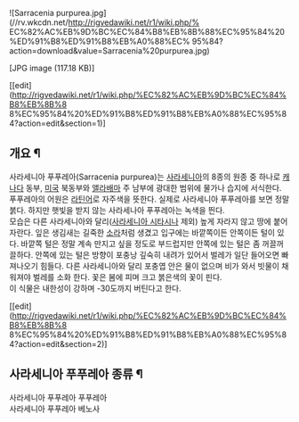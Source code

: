 ![Sarracenia purpurea.jpg](//rv.wkcdn.net/http://rigvedawiki.net/r1/wiki.php/%
EC%82%AC%EB%9D%BC%EC%84%B8%EB%8B%88%EC%95%84%20%ED%91%B8%ED%91%B8%EB%A0%88%EC%
95%84?action=download&value=Sarracenia%20purpurea.jpg)

[JPG image (117.18 KB)]

[[edit](http://rigvedawiki.net/r1/wiki.php/%EC%82%AC%EB%9D%BC%EC%84%B8%EB%8B%8
8%EC%95%84%20%ED%91%B8%ED%91%B8%EB%A0%88%EC%95%84?action=edit&section=1)]

## 개요 ¶

사라세니아 푸푸레아(Sarracenia purpurea)는
[사라세니아](%EC%82%AC%EB%9D%BC%EC%84%B8%EB%8B%88%EC%95%84.md)의 8종의 원종 중 하나로
[캐나다](%EC%BA%90%EB%82%98%EB%8B%A4.md) 동부, [미국](%EB%AF%B8%EA%B5%AD.md)
북동부와 [앨라배마](%EC%95%A8%EB%9D%BC%EB%B0%B0%EB%A7%88.md) 주 남부에 광대한 범위에 물가나 습지에
서식한다.  
푸푸레아의 어원은 [라틴어](%EB%9D%BC%ED%8B%B4%EC%96%B4.md)로 자주색을 뜻한다. 실제로 사라세니아 푸푸레아를
보면 정말 붉다. 하지만 햇빛을 받지 않는 사라세나아 푸푸레아는 녹색을 띈다.  
모습은 다른 사라세니아와 달리([사라세니아 시타시나](%EC%82%AC%EB%9D%BC%EC%84%B8%EB%8B%88%EC%95%84%20%EC%8B%9C%ED%83%80%EC%8B%9C%EB%82%98.md) 제외) 높게 자라지 않고 땅에 붙어 자란다. 잎은 생김새는
길죽한 [소라](%EC%86%8C%EB%9D%BC.md)처럼 생겼고 입구에는 바깥쪽이든 안쪽이든 털이 있다. 바깥쪽 털은 정말 계속
만지고 싶을 정도로 부드럽지만 안쪽에 있는 털은 좀 꺼끌꺼끌하다. 안쪽에 있는 털은 방향이 포충낭 깊숙히 내려가 있어서 벌레가 일단 들어오면
빠져나오기 힘들다. 다른 사라세니아와 달리 포충엽 안은 물이 없으며 비가 와서 빗물이 채워져야 벌레를 소화 한다. 꽃은 봄에 피며 크고
붉은색의 꽃이 핀다.  
이 식물은 내한성이 강하며 -30도까지 버틴다고 한다.

  

[[edit](http://rigvedawiki.net/r1/wiki.php/%EC%82%AC%EB%9D%BC%EC%84%B8%EB%8B%8
8%EC%95%84%20%ED%91%B8%ED%91%B8%EB%A0%88%EC%95%84?action=edit&section=2)]

## 사라세니아 푸푸레아 종류 ¶

사라세니아 푸푸레아 푸푸레아  
사라세니아 푸푸레아 베노사


